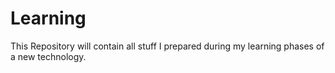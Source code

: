 # Learning
This Repository will contain all stuff I prepared during my learning phases of a new technology.
